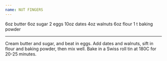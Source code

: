 ```yaml
---
name: NUT FINGERS
---
```


6oz butter
6oz sugar
2 eggs
10oz dates
4oz walnuts
6oz flour
1 t baking powder

---

Cream butter and sugar, and beat in eggs.  Add dates and walnuts, sift in flour and baking powder, then mix well.  Bake in a Swiss roll tin at 180C for 20-25 minutes.

